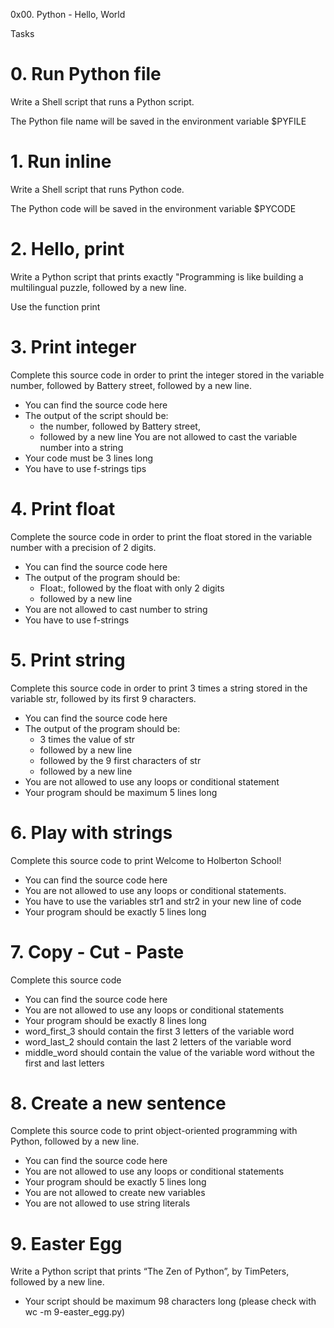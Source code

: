 0x00. Python - Hello, World

Tasks

# 0. Run Python file

Write a Shell script that runs a Python script.

The Python file name will be saved in the environment variable $PYFILE


# 1. Run inline

Write a Shell script that runs Python code.

The Python code will be saved in the environment variable $PYCODE


# 2. Hello, print

Write a Python script that prints exactly "Programming is like building a multilingual puzzle, followed by a new line.

Use the function print


# 3. Print integer

Complete this source code in order to print the integer stored in the variable number, followed by Battery street, followed by a new line.

* You can find the source code here
* The output of the script should be:
  * the number, followed by Battery street,
  * followed by a new line
You are not allowed to cast the variable number into a string
* Your code must be 3 lines long
* You have to use f-strings tips


# 4. Print float

Complete the source code in order to print the float stored in the variable number with a precision of 2 digits.

* You can find the source code here
* The output of the program should be:
    * Float:, followed by the float with only 2 digits
    * followed by a new line
* You are not allowed to cast number to string
* You have to use f-strings


# 5. Print string

Complete this source code in order to print 3 times a string stored in the variable str, followed by its first 9 characters.

* You can find the source code here
* The output of the program should be:
  * 3 times the value of str
  * followed by a new line
  * followed by the 9 first characters of str
  * followed by a new line
* You are not allowed to use any loops or conditional statement
* Your program should be maximum 5 lines long


# 6. Play with strings

Complete this source code to print Welcome to Holberton School!

* You can find the source code here
* You are not allowed to use any loops or conditional statements.
* You have to use the variables str1 and str2 in your new line of code
* Your program should be exactly 5 lines long


# 7. Copy - Cut - Paste

Complete this source code

* You can find the source code here
* You are not allowed to use any loops or conditional statements
* Your program should be exactly 8 lines long
* word_first_3 should contain the first 3 letters of the variable word
* word_last_2 should contain the last 2 letters of the variable word
* middle_word should contain the value of the variable word without the first and last letters


# 8. Create a new sentence

Complete this source code to print object-oriented programming with Python, followed by a new line.

* You can find the source code here
* You are not allowed to use any loops or conditional statements
* Your program should be exactly 5 lines long
* You are not allowed to create new variables
* You are not allowed to use string literals


# 9. Easter Egg

Write a Python script that prints “The Zen of Python”, by TimPeters, followed by a new line.

* Your script should be maximum 98 characters long (please check with wc -m 9-easter_egg.py)


